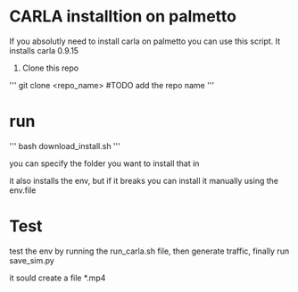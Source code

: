 # CARLA installtion on palmetto

If you absolutly need to install carla on palmetto you can use this script. It installs carla 0.9.15


1. Clone this repo

''' 
git clone <repo_name> #TODO add the repo name
''' 
# run 
'''
bash download_install.sh
'''

you can specify the folder you want to install that in

it also installs the env, but if it breaks you can install it manually using the env.file

# Test

test the env by running the run_carla.sh file, then generate traffic, finally run save_sim.py

it sould create a file *.mp4


 
